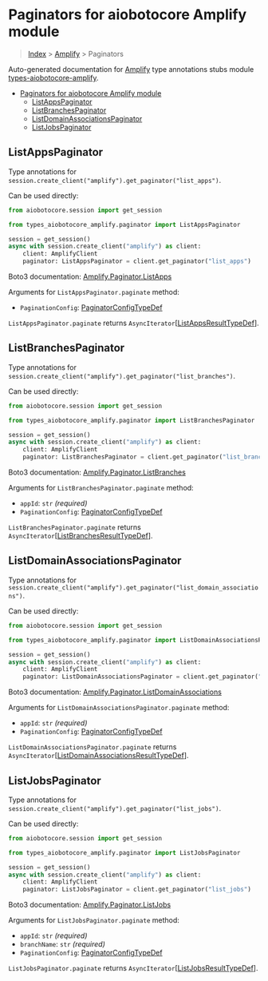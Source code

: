 <a id="paginators-for-aiobotocore-amplify-module"></a>

# Paginators for aiobotocore Amplify module

> [Index](../README.md) > [Amplify](./README.md) > Paginators

Auto-generated documentation for
[Amplify](https://boto3.amazonaws.com/v1/documentation/api/latest/reference/services/amplify.html#Amplify)
type annotations stubs module
[types-aiobotocore-amplify](https://pypi.org/project/types-aiobotocore-amplify/).

- [Paginators for aiobotocore Amplify module](#paginators-for-aiobotocore-amplify-module)
  - [ListAppsPaginator](#listappspaginator)
  - [ListBranchesPaginator](#listbranchespaginator)
  - [ListDomainAssociationsPaginator](#listdomainassociationspaginator)
  - [ListJobsPaginator](#listjobspaginator)

<a id="listappspaginator"></a>

## ListAppsPaginator

Type annotations for
`session.create_client("amplify").get_paginator("list_apps")`.

Can be used directly:

```python
from aiobotocore.session import get_session

from types_aiobotocore_amplify.paginator import ListAppsPaginator

session = get_session()
async with session.create_client("amplify") as client:
    client: AmplifyClient
    paginator: ListAppsPaginator = client.get_paginator("list_apps")
```

Boto3 documentation:
[Amplify.Paginator.ListApps](https://boto3.amazonaws.com/v1/documentation/api/latest/reference/services/amplify.html#Amplify.Paginator.ListApps)

Arguments for `ListAppsPaginator.paginate` method:

- `PaginationConfig`:
  [PaginatorConfigTypeDef](./type_defs.md#paginatorconfigtypedef)

`ListAppsPaginator.paginate` returns
`AsyncIterator`\[[ListAppsResultTypeDef](./type_defs.md#listappsresulttypedef)\].

<a id="listbranchespaginator"></a>

## ListBranchesPaginator

Type annotations for
`session.create_client("amplify").get_paginator("list_branches")`.

Can be used directly:

```python
from aiobotocore.session import get_session

from types_aiobotocore_amplify.paginator import ListBranchesPaginator

session = get_session()
async with session.create_client("amplify") as client:
    client: AmplifyClient
    paginator: ListBranchesPaginator = client.get_paginator("list_branches")
```

Boto3 documentation:
[Amplify.Paginator.ListBranches](https://boto3.amazonaws.com/v1/documentation/api/latest/reference/services/amplify.html#Amplify.Paginator.ListBranches)

Arguments for `ListBranchesPaginator.paginate` method:

- `appId`: `str` *(required)*
- `PaginationConfig`:
  [PaginatorConfigTypeDef](./type_defs.md#paginatorconfigtypedef)

`ListBranchesPaginator.paginate` returns
`AsyncIterator`\[[ListBranchesResultTypeDef](./type_defs.md#listbranchesresulttypedef)\].

<a id="listdomainassociationspaginator"></a>

## ListDomainAssociationsPaginator

Type annotations for
`session.create_client("amplify").get_paginator("list_domain_associations")`.

Can be used directly:

```python
from aiobotocore.session import get_session

from types_aiobotocore_amplify.paginator import ListDomainAssociationsPaginator

session = get_session()
async with session.create_client("amplify") as client:
    client: AmplifyClient
    paginator: ListDomainAssociationsPaginator = client.get_paginator("list_domain_associations")
```

Boto3 documentation:
[Amplify.Paginator.ListDomainAssociations](https://boto3.amazonaws.com/v1/documentation/api/latest/reference/services/amplify.html#Amplify.Paginator.ListDomainAssociations)

Arguments for `ListDomainAssociationsPaginator.paginate` method:

- `appId`: `str` *(required)*
- `PaginationConfig`:
  [PaginatorConfigTypeDef](./type_defs.md#paginatorconfigtypedef)

`ListDomainAssociationsPaginator.paginate` returns
`AsyncIterator`\[[ListDomainAssociationsResultTypeDef](./type_defs.md#listdomainassociationsresulttypedef)\].

<a id="listjobspaginator"></a>

## ListJobsPaginator

Type annotations for
`session.create_client("amplify").get_paginator("list_jobs")`.

Can be used directly:

```python
from aiobotocore.session import get_session

from types_aiobotocore_amplify.paginator import ListJobsPaginator

session = get_session()
async with session.create_client("amplify") as client:
    client: AmplifyClient
    paginator: ListJobsPaginator = client.get_paginator("list_jobs")
```

Boto3 documentation:
[Amplify.Paginator.ListJobs](https://boto3.amazonaws.com/v1/documentation/api/latest/reference/services/amplify.html#Amplify.Paginator.ListJobs)

Arguments for `ListJobsPaginator.paginate` method:

- `appId`: `str` *(required)*
- `branchName`: `str` *(required)*
- `PaginationConfig`:
  [PaginatorConfigTypeDef](./type_defs.md#paginatorconfigtypedef)

`ListJobsPaginator.paginate` returns
`AsyncIterator`\[[ListJobsResultTypeDef](./type_defs.md#listjobsresulttypedef)\].
